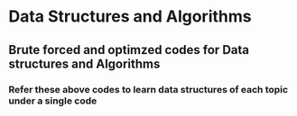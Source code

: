# Data Structures and Algorithms 
  ## Brute forced and optimzed codes for Data structures and Algorithms
  ### Refer these above codes to learn data structures of each topic under a single code
